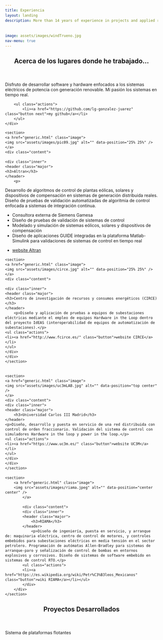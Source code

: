 ```yaml
---
title: Experiencia
layout: landing
description: More than 14 years of experience in projects and applied research. Strong background in electrical engineering with emphasis in renewable energy control and power output conditioning. 


image: assets/images/windTrueno.jpg
nav-menu: true
---
```


<!-- Main -->
<div id="main">


<!-- One -->
<section id="one">
	<div class="inner">
		<header class="major">
			<h2>Acerca de los lugares donde he trabajado...</h2>
		</header>
		<p>Disfruto de desarrollar software y hardware enfocados a los sistemas eléctricos de potencia con generación renovable. Mi pasión los sistemas en tiempo real.</p>

		<ul class="actions">
			<li><a href="https://github.com/lg-gonzalez-juarez" class="button next">my github</a></li>
		</ul>
	</div>
</section>
	</div>


<!-- Two -->
<section id="two" class="spotlights">

	<section>
	<a href="generic.html" class="image">
	<img src="assets/images/pic09.jpg" alt="" data-position="25% 25%" />
	</a>
	<div class="content">

	<div class="inner">
	<header class="major">
	<h3>Altran</h3>
	</header>
        <p>
Desarrollo de algoritmos de control de plantas eólicas, solares y dispositivos de compensación en sistemas de generación distribuida reales. Diseño de pruebas de validación automatizadas de algoritmia de control enfocada a sistemas de integración continua.

- Consultora externa de Siemens Gamesa
- Diseño de pruebas de validación de sistemas de control 
- Modelado y simulación de sistemas eólicos, solares y dispositivos de compensación
- Diseño de aplicaciones GUIDE integradas en la plataforma Matlab-Simulink para validaciones de sistemas de control en tiempo real
</p>
	<ul class="actions">
	<li><a href="https://www.altran.com" class="button">website Altran</a></li>
	</ul>
	</div>
	</div>
	</section>



	<section>
	<a href="generic.html" class="image">
	<img src="assets/images/circe.jpg" alt="" data-position="25% 25%" />
	</a>
	<div class="content">

	<div class="inner">
	<header class="major">
	<h3>Centro de investigación de recursos y consumos energéticos (CIRCE)</h3>
	</header>
        <p>Diseño y aplicación de pruebas a equipos de subestaciones eléctricas mediante el empleo de equipos Hardware in the Loop dentro del proyecto IdEAS (interoperabilidad de equipos de automatización de subestaciones).</p>
	<ul class="actions">
	<li><a href="http://www.fcirce.es/" class="button">website CIRCE</a></li>
	</ul>
	</div>
	</div>
	</section>


	<section>
	<a href="generic.html" class="image">
	<img src="assets/images/uc3mLAB.jpg" alt="" data-position="top center" />
	</a>
	<div class="content">
	<div class="inner">
	<header class="major">
		<h3>Universidad Carlos III Madrid</h3>
	</header>
	<p>Diseño, desarrollo y puesta en servicio de una red distribuida con control de orden fraccionario. Validación del sistema de control con simuladores Hardware in the loop y power in the loop.</p>
	<ul class="actions">
	<li><a href="https://www.uc3m.es/" class="button">website UC3M</a></li>
	</ul>
	</div>
	</div>
	</section>

	<section>
		<a href="generic.html" class="image">
		<img src="assets/images/riama.jpeg" alt="" data-position="center center" />
	        </a>
		
	        <div class="content">
			<div class="inner">
			<header class="major">		
				<h3>RIAMA</h3>
			</header>
				<p>Diseño de ingeniería, puesta en servicio, y arranque de: maquinaria eléctrica, centro de control de motores, y controles embebidos para subestaciones eléctricas en media tensión en el sector petrolero. Programación de autómatas Allen-Bradley para sistemas de arranque-paro y señalización de control de bombas en entornos explosivos y corrosivos. Diseño de sistemas de software embebido en sistemas de control RTO.</p>
			<ul class="actions">
			<li><a href="https://es.wikipedia.org/wiki/Petr%C3%B3leos_Mexicanos" 				class="button">wiki RIAMA</a></li></ul>
			</div>
		</div>
	</section>


</section>


<!-- Three -->
<section id="three">
	<div class="inner">
		<header class="major">
			<h2>Proyectos Desarrollados</h2>
		</header>
		<p> Sistema de plataformas flotantes</p>
	</div>
</section>






